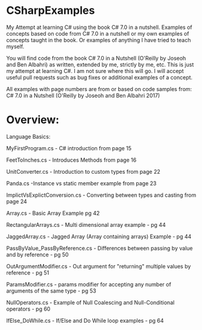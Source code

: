 # CSharpExamples
My Attempt at learning C# using the book C# 7.0 in a nutshell. Examples of concepts based on code from C# 7.0 in a nutshell or my own examples of concepts taught in the book. Or examples of anything I have tried to teach myself.

You will find code from the book C# 7.0 in a Nutshell (O'Reilly by Joseoh and Ben Albahri) as written, extended by me, strictly by me, etc. This is just my attempt at learning C#. I am not sure where this will go. I will accept useful pull requests such as bug fixes or additional examples of a concept.

All examples with page numbers are from or based on code samples from:
C# 7.0 in a Nutshell (O'Reilly by Joseoh and Ben Albahri 2017)

# Overview:
Language Basics:

MyFirstProgram.cs - C# introduction from page 15 

FeetToInches.cs - Introduces Methods from page 16

UnitConverter.cs - Introduction to custom types from page 22

Panda.cs -Instance vs static member example from page 23

ImplictVsExplictConversion.cs - Converting between types and casting from page 24

Array.cs - Basic Array Example pg 42

RectangularArrays.cs - Multi dimensional array example - pg 44

JaggedArray.cs - Jagged Array (Array containing arrays) Example - pg 44

PassByValue_PassByReference.cs - Differences between passing by value and by reference - pg 50

OutArgumentModifier.cs - Out argument for "returning" multiple values by reference - pg 51

ParamsModifier.cs - params modifier for accepting any number of arguments of the same type - pg 53

NullOperators.cs - Example of Null Coalescing and Null-Conditional operators - pg 60

IfElse_DoWhile.cs - If/Else and Do While loop examples - pg 64

